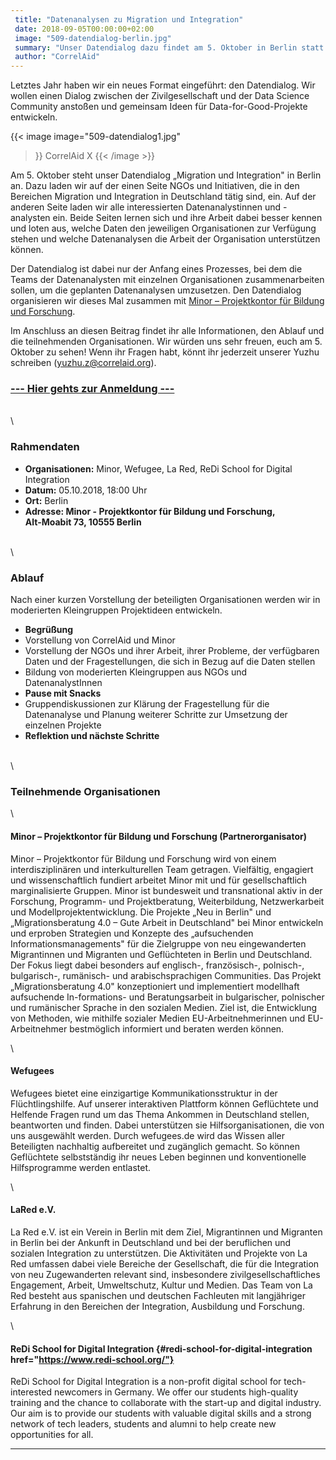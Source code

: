 ```yaml
---
 title: "Datenanalysen zu Migration und Integration"
 date: 2018-09-05T00:00:00+02:00
 image: "509-datendialog-berlin.jpg"
 summary: "Unser Datendialog dazu findet am 5. Oktober in Berlin statt "
 author: "CorrelAid"
---
```



Letztes Jahr haben wir ein neues Format eingeführt: den Datendialog. Wir
wollen einen Dialog zwischen der Zivilgesellschaft und der Data Science
Community anstoßen und gemeinsam Ideen für Data-for-Good-Projekte
entwickeln.


{{< image 
    image="509-datendialog1.jpg"
>}}
CorrelAid X
{{< /image >}}

Am 5. Oktober steht unser Datendialog „Migration und Integration" in
Berlin an. Dazu laden wir auf der einen Seite NGOs und Initiativen, die
in den Bereichen Migration und Integration in Deutschland tätig sind,
ein. Auf der anderen Seite laden wir alle interessierten
Datenanalystinnen und -analysten ein. Beide Seiten lernen sich und ihre
Arbeit dabei besser kennen und loten aus, welche Daten den jeweiligen
Organisationen zur Verfügung stehen und welche Datenanalysen die Arbeit
der Organisation unterstützen können.

Der Datendialog ist dabei nur der Anfang eines Prozesses, bei dem die
Teams der Datenanalysten mit einzelnen Organisationen zusammenarbeiten
sollen, um die geplanten Datenanalysen umzusetzen. Den Datendialog
organisieren wir dieses Mal zusammen mit [Minor – Projektkontor für
Bildung und Forschung](https://minor-kontor.de/).

Im Anschluss an diesen Beitrag findet ihr alle Informationen, den Ablauf
und die teilnehmenden Organisationen. Wir würden uns sehr freuen, euch
am 5. Oktober zu sehen! Wenn ihr Fragen habt, könnt ihr jederzeit
unserer Yuzhu schreiben (yuzhu.z@correlaid.org).



### [--- Hier gehts zur Anmeldung ---](https://correlaid.us12.list-manage.com/subscribe?u=b294bf2834adf5d89bdd2dd5a&id=977989b423)



\
\


### Rahmendaten

-   **Organisationen:** Minor, Wefugee, La Red, ReDi School for Digital
    Integration
-   **Datum:** 05.10.2018, 18:00 Uhr
-   **Ort:** Berlin
-   **Adresse: Minor - Projektkontor für Bildung und Forschung,\
    Alt-Moabit 73, 10555 Berlin**





\
\
### Ablauf

Nach einer kurzen Vorstellung der beteiligten Organisationen werden wir
in moderierten Kleingruppen Projektideen entwickeln.

-   **Begrüßung**
-   Vorstellung von CorrelAid und Minor
-   Vorstellung der NGOs und ihrer Arbeit, ihrer Probleme, der
    verfügbaren Daten und der Fragestellungen, die sich in Bezug auf die
    Daten stellen
-   Bildung von moderierten Kleingruppen aus NGOs und DatenanalystInnen
-   **Pause mit Snacks**
-   Gruppendiskussionen zur Klärung der Fragestellung für die
    Datenanalyse und Planung weiterer Schritte zur Umsetzung der
    einzelnen Projekte
-   **Reflektion und nächste Schritte**





\
\
### Teilnehmende Organisationen

\
#### Minor – Projektkontor für Bildung und Forschung (Partnerorganisator)

Minor – Projektkontor für Bildung und Forschung wird von einem
interdisziplinären und interkulturellen Team getragen. Vielfältig,
engagiert und wissenschaftlich fundiert arbeitet Minor mit und für
gesellschaftlich marginalisierte Gruppen. Minor ist bundesweit und
transnational aktiv in der Forschung, Programm- und Projektberatung,
Weiterbildung, Netzwerkarbeit und Modellprojektentwicklung. Die Projekte
„Neu in Berlin" und „Migrationsberatung 4.0 – Gute Arbeit in
Deutschland" bei Minor entwickeln und erproben Strategien und Konzepte
des „aufsuchenden Informationsmanagements" für die Zielgruppe von neu
eingewanderten Migrantinnen und Migranten und Geflüchteten in Berlin und
Deutschland. Der Fokus liegt dabei besonders auf englisch-,
französisch-, polnisch-, bulgarisch-, rumänisch- und arabischsprachigen
Communities. Das Projekt „Migrationsberatung 4.0" konzeptioniert und
implementiert modellhaft aufsuchende In-formations- und Beratungsarbeit
in bulgarischer, polnischer und rumänischer Sprache in den sozialen
Medien. Ziel ist, die Entwicklung von Methoden, wie mithilfe sozialer
Medien EU-Arbeitnehmerinnen und EU-Arbeitnehmer bestmöglich informiert
und beraten werden können.

\
#### Wefugees

Wefugees bietet eine einzigartige Kommunikationsstruktur in der
Flüchtlingshilfe. Auf unserer interaktiven Plattform können Geflüchtete
und Helfende Fragen rund um das Thema Ankommen in Deutschland stellen,
beantworten und finden. Dabei unterstützen sie Hilfsorganisationen, die
von uns ausgewählt werden. Durch wefugees.de wird das Wissen aller
Beteiligten nachhaltig aufbereitet und zugänglich gemacht. So können
Geflüchtete selbstständig ihr neues Leben beginnen und konventionelle
Hilfsprogramme werden entlastet.

\
#### LaRed e.V.

La Red e.V. ist ein Verein in Berlin mit dem Ziel, Migrantinnen und
Migranten in Berlin bei der Ankunft in Deutschland und bei der
beruflichen und sozialen Integration zu unterstützen. Die Aktivitäten
und Projekte von La Red umfassen dabei viele Bereiche der Gesellschaft,
die für die Integration von neu Zugewanderten relevant sind,
insbesondere zivilgesellschaftliches Engagement, Arbeit, Umweltschutz,
Kultur und Medien. Das Team von La Red besteht aus spanischen und
deutschen Fachleuten mit langjähriger Erfahrung in den Bereichen der
Integration, Ausbildung und Forschung.

\
#### ReDi School for Digital Integration {#redi-school-for-digital-integration href="https://www.redi-school.org/"}

ReDi School for Digital Integration is a non-profit digital school for
tech-interested newcomers in Germany. We offer our students high-quality
training and the chance to collaborate with the start-up and digital
industry. Our aim is to provide our students with valuable digital
skills and a strong network of tech leaders, students and alumni to help
create new opportunities for all.



------------------------------------------------------------------------


